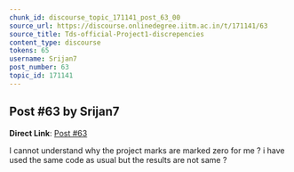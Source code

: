 ```yaml
---
chunk_id: discourse_topic_171141_post_63_00
source_url: https://discourse.onlinedegree.iitm.ac.in/t/171141/63
source_title: Tds-official-Project1-discrepencies
content_type: discourse
tokens: 65
username: Srijan7
post_number: 63
topic_id: 171141
---
```


## Post #63 by Srijan7

**Direct Link**: [Post #63](https://discourse.onlinedegree.iitm.ac.in/t/171141/63)

I cannot understand why the project marks are marked zero for me ? i have used the same code as usual but the results are not same ?
